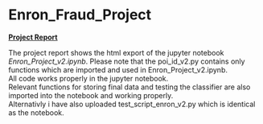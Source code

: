 # Enron_Fraud_Project

[**Project Report**](https://htmlpreview.github.io/?https://github.com/PetzMcPetz/Enron_Fraud_Project/blob/main/final_project/Enron_Project_v2.html)

The project report shows the html export of the jupyter notebook *Enron_Project_v2.ipynb*.
Please note that the poi_id_v2.py contains only functions which are imported and used in Enron_Project_v2.ipynb.  
All code works properly in the jupyter notebook.  
Relevant functions for storing final data and testing the classifier are also imported into the notebook and working properly.  
Alternativly i have also uploaded test_script_enron_v2.py which is identical as the notebook. 
